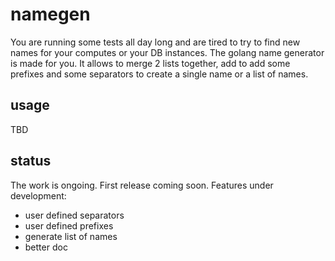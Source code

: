 # namegen

You are running some tests all day long and are tired to try to find new names for your computes or your DB instances. The golang name generator is made for you.
It allows to merge 2 lists together, add to add some prefixes and some separators to create a single name or a list of names.

## usage

TBD

## status

The work is ongoing. First release coming soon.
Features under development:

- user defined separators
- user defined prefixes
- generate list of names
- better doc
